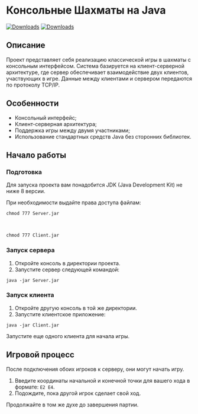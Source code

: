<div class="relative flex w-[calc(100%-50px)] flex-col gap-1 md:gap-3 lg:w-[calc(100%-115px)]"><div class="flex flex-grow flex-col gap-3"><div class="min-h-[20px] flex flex-col items-start gap-3 overflow-x-auto whitespace-pre-wrap break-words"><div class="markdown prose w-full break-words dark:prose-invert light"><h1>Консольные Шахматы на Java</h1>

[![Downloads](https://img.shields.io/badge/Server-download-red)](https://github.com/porunit/ConsoleChess/releases/download/release/Server.jar)
[![Downloads](https://img.shields.io/badge/Client-download-blue)](https://github.com/porunit/ConsoleChess/releases/download/release/Client.jar)
  
  <h2>Описание</h2><p>Проект представляет себя реализацию классической игры в шахматы с консольным интерфейсом. Система базируется на клиент-серверной архитектуре, где сервер обеспечивает взаимодействие двух клиентов, участвующих в игре. Данные между клиентами и сервером передаются по протоколу TCP/IP.</p><h2>Особенности</h2><ul><li>Консольный интерфейс;</li><li>Клиент-серверная архитектура;</li><li>Поддержка игры между двумя участниками;</li><li>Использование стандартных средств Java без сторонних библиотек.</li></ul><h2>Начало работы</h2><h3>Подготовка</h3><p>Для запуска проекта вам понадобится JDK (Java Development Kit) не ниже 8 версии.</p><p>При необходимости выдайте права доступа файлам:
    <pre><code>chmod 777 Server.jar</code></pre><br>
    <pre><code>chmod 777 Client.jar</code></pre>
  <h3>Запуск сервера</h3><ol><li>Откройте консоль в директории проекта.</li>
    <li>Запустите сервер следующей командой:</li>
  </ol><pre><code class="!whitespace-pre hljs">java -jar Server.jar
</code></pre>
<h3>Запуск клиента</h3><ol><li>Откройте другую консоль в той же директории.</li><li>Запустите клиентское приложение:</li></ol><pre><code class="!whitespace-pre hljs">java -jar Client.jar
</code></pre><p>Запустите еще одного клиента для начала игры.</p>

<h2>Игровой процесс</h2><p>После подключения обоих игроков к серверу, они могут начать игру.</p><ol><li>Введите координаты начальной и конечной точки для вашего хода в формате: <code>E2 E4</code>.</li><li>Подождите, пока другой игрок сделает свой ход.</li></ol><p>Продолжайте в том же духе до завершения партии.</p>
